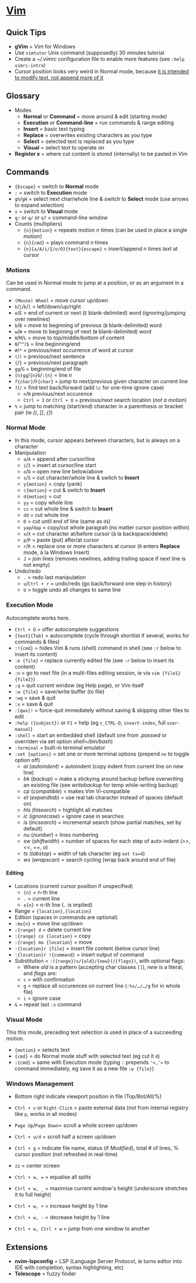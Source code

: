 # [Vim](http://www.openvim.com)

## Quick Tips

* **gVim** = Vim for Windows
* Use `vimtutor` Unix command (supposedly) 30 minutes tutorial
* Create a _~/.vimrc_ configuration file to enable more features (see `:help vimrc-intro`)
* Cursor position looks very weird in Normal mode, because [it is intended to modify text, not append more of it](https://stackoverflow.com/a/3676464/3559724)

## Glossary

* Modes
  * **Normal** or **Command** = move around & edit (starting mode)
  * **Execution** or **Command-line** = run commands & range editing
  * **Insert** = basic text typing
  * **Replace** = overwrites existing characters as you type
  * **Select** = selected text is replaced as you type
  * **Visual** = select text to operate on
* **Register x** = where cut content is stored (internally) to be pasted in Vim

## Commands

* `{Escape}` = switch to **Normal** mode
* `:` = switch to **Execution** mode
* `gh`/`gH` = select next char/whole line & switch to **Select** mode (use arrows to expand selection)
* `v` = switch to **Visual** mode
* `q:` or `q/` or `q?`  = command-line window
* Counts (multipliers)
  * `{n}{motion}` = repeats motion _n_ times (can be used in place a single motion)
  * `{n}{cmd}` = plays command _n_ times
  * `{n}{a/A/i/I/o/O}{text}{escape}` = insert/append n times _text_ at cursor

### Motions

Can be used in Normal mode to jump at a position, or as an argument in a command.

* `(Mouse) Wheel` = move cursor up/down
* `h`/`j`/`k`/`l` = left/down/up/right
* `e`/`E` = end of current or next (`E` blank-delimited) word (ignoring/jumping over newlines)
* `b`/`B` = move to beginning of previous (`B` blank-delimited) word
* `w`/`W` = move to beginning of next (`W` blank-delimited) word
* `H`/`M`/`L` = move to top/middle/bottom of content
* `0`/`^^`/`$` = line beginning/end
* `#`/`*` = previous/next occurrence of word at cursor
* `(`/`)` = previous/next sentence
* `{`/`}` = previous/next paragraph
* `gg`/`G` = beginning/end of file
* `{n}gg`/`{n}G`/`:{n}` = line _n_
* `f{char}`/`F{char}` = jump to next/previous given character on current line
* `?`/`/` = find text back/forward (add `\c` for one-time ignore case)
  * `n`/`N` previous/next occurence
  * `Ctrl + I` or `Ctrl + O` = previous/next search location (_not a motion_)
* `%` = jump to matching (start/end) character in a parenthesis or bracket pair (ie _()_, _[]_, _{}_)

### Normal Mode

* In this mode, cursor appears between characters, but is always _on_ a character
* Manipulation
  * `a`/`A` = append after cursor/line
  * `i`/`I` = insert at cursor/line start
  * `o`/`O` = open new line below/above
  * `s`/`S` = cut character/whole line & switch to **Insert**
  * `y{motion}` = copy (yank)
  * `c{motion}` = cut & switch to **Insert**
  * `d{motion}` = cut
  * `yy` = copy whole line
  * `cc` = cut whole line & switch to **Insert**
  * `dd` = cut whole line
  * `D` = cut until end of line (same as `d$`)
  * `yap`/`dap` = copy/cut whole paragrah (no matter cursor position within)
  * `x`/`X` = cut character at/before cursor (à la backspace/delete)
  * `p`/`P` = paste (put) after/at cursor
  * `r`/`R` = replace one or more characters at cursor (`R` enters **Replace** mode, à la Windows Insert)
  * `J` = join lines (removes newlines, adding trailing space if next line is not empty)
* Undo/redo
  * `.` = redo last manipulation
  * `u`/`Ctrl + r` = undo/redo (go back/forward one step in history)
  * `U` = toggle undo all changes to same line

### Execution Mode

 Autocomplete works here.

* `Ctrl + D` = offer autocomplete suggestions
* `{text}{Tab}` = autocomplete (cycle through shortlist if several, works for commands & files)
* `:!{cmd}` = hides Vim & runs (shell) command in shell (see `:r` below to insert its content)
* `:e {file}` = replace currently edited file (see `:r` below to insert its content)
* `:n` = go to next file (in a multi-files editing session, ie via `vim {file1} {file2}`)
* `:q` = quit current window (eg Help page), or Vim itself
* `:w {file}` = save/write buffer (to file)
* `:wq` = save & quit
* `:x` = save & quit
* `:[qwx]!` = force-quit immediately without saving & skipping other files to edit
* `:help ({subject})` or `F1` = help (eg `c_CTRL-D`, `insert-index`, full `user-manual`)
* `:shell` = start an embedded shell (default one from _.passwd_ or overriden via set option _shell=/bin/bash_)
* `:terminal` = built-in terminal emulator
* `:set {options}` = set one or more terminal options (prepend `no` to toggle option off)
  * _ai_ (_autoindent_) = autoindent (copy indent from current line on new line)
  * _bk_ (_backup_) = make a stickying around backup before overwriting an existing file (see _writebackup_ for temp while-writing backup)
  * _cp_ (_compatible_) = makes Vim Vi-compatible
  * _et_ (_expandtab_) = use real tab character instead of spaces (default on)
  * _hls_ (_hlsearch_) = highlight all matches
  * _ic_ (_ignorecase_) = ignore case in searches
  * _is_ (_incsearch_) = incremental search (show partial matches, set by default)
  * _nu_ (_number_) = lines numbering
  * _sw_ (_shiftwidth_) = number of spaces for each step of auto-indent (_>>_, _<<_, _==_, _o_)
  * _ts_ (_tabstop_) = width of tab character (eg `set ts=4`)
  * _ws_ (_wrapscan_) = search cycling (wrap back around end of file)

#### Editing

* Locations (current cursor position if unspecified)
  * `{n}` = n-th line
  * `.` = current line
  * `±{n}` = n-th line (`.` is implied)
* Range = `{location},{location}`
* Edition (spaces in commands are optional)
* `:m±{n}` = move line up/down
* `:{range} d` = delete current line
* `:{range} co {location}` = copy
* `:{range} mo {location}` = move
* `:{location}r {file}` = insert file content (below cursor line)
* `:{location}r !{command}` = insert output of command
* Substitution = `:({range})s/{old}/{new}(/{flags})`, with optional flags:
  * Where _old_ is a pattern (accepting char classes `[]`), _new_ is a literal, and _flags_ are:
  * `c` = with confirmation
  * `g` = replace all occurences on current line (`:%s/…/…/g` for in whole file)
  * `i` = ignore case
* `&` = repeat last `:s` command

### Visual Mode

This this mode, preceding text selection is used in place of a succeeding motion.

* `{motion}` = selects text
* `{cmd}` = do Normal mode stuff with selected text (eg cut it `d`)
* `:{cmd}` = same with Execution mode (typing `:` prepends `'<,'>` to command immediately, eg save it as a new file `:w {file}`)

### Windows Management

* Bottom right indicate viewport position in file (Top/Bot/All/%)

* `Ctrl + v` or `Right-Click` = paste external data (not from internal registry like `p`, works in all modes)
* `Page Up`/`Page Down`= scroll a whole screen up/down
* `Ctrl + u/d` = scroll half a screen up/down
* `Ctrl + g` = indicate file name, status (if _Modified_), total # of lines, % cursor position (not refreshed in real-time)
* `zz` = center screen
* `Ctrl + w, =` = equalise all splits
* `Ctrl + w, _` = maximise current window's height (underscore stretches it to full height)
* `Ctrl + w, +` = increase  height by 1 line
* `Ctrl + w, -` = decrease height by 1 line
* `Ctrl + w, Ctrl + w` = jump from one window to another

## Extensions

* **nvim-lspconfig** = LSP (Language Server Protocol, ie turns editor into IDE with completion, syntax highlighting, etc)
* **Telescope** = fuzzy finder
